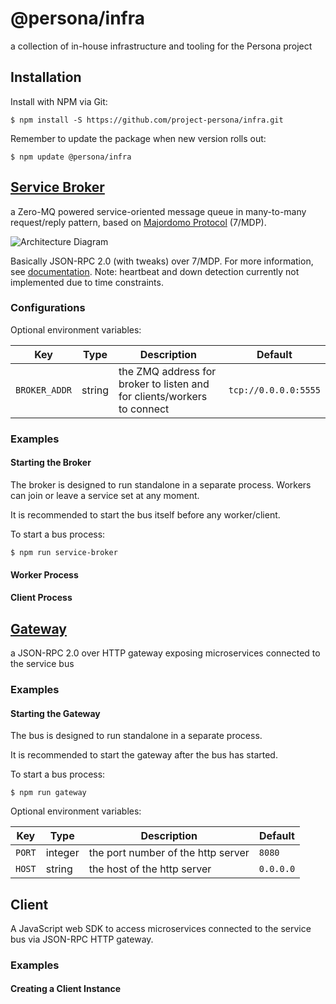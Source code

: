 # @persona/infra

a collection of in-house infrastructure and tooling for the Persona project

## Installation

Install with NPM via Git:

```
$ npm install -S https://github.com/project-persona/infra.git
```

Remember to update the package when new version rolls out:

```
$ npm update @persona/infra
```

## [Service Broker](service-broker)

a Zero-MQ powered service-oriented message queue in many-to-many request/reply pattern, based on
[Majordomo Protocol](https://rfc.zeromq.org/spec/7/) (7/MDP).

![Architecture Diagram](https://rfc.zeromq.org/rfcs/7/1.png)

Basically JSON-RPC 2.0 (with tweaks) over 7/MDP. For more information, see [documentation](service-broker). Note: 
heartbeat and down detection currently not implemented due to time constraints.

### Configurations

Optional environment variables:

| Key           | Type    | Description                                                            | Default              |
|---------------|---------|------------------------------------------------------------------------|----------------------|
| `BROKER_ADDR` | string | the ZMQ address for broker to listen and for clients/workers to connect | `tcp://0.0.0.0:5555` |

### Examples

#### Starting the Broker

The broker is designed to run standalone in a separate process. Workers can join or leave a service set at any moment.

It is recommended to start the bus itself before any worker/client.

To start a bus process:

```
$ npm run service-broker
```

#### Worker Process

#### Client Process

## [Gateway](api-gateway)

a JSON-RPC 2.0 over HTTP gateway exposing microservices connected to the service bus

### Examples

#### Starting the Gateway

The bus is designed to run standalone in a separate process.

It is recommended to start the gateway after the bus has started.

To start a bus process:

```
$ npm run gateway
```

Optional environment variables:

| Key    | Type    | Description                          | Default   |
|--------|---------|--------------------------------------|-----------|
| `PORT` | integer | the port number of the http server   | `8080`    |
| `HOST` | string  | the host of the http server          | `0.0.0.0` |

## Client

A JavaScript web SDK to access microservices connected to the service bus via JSON-RPC HTTP gateway.

### Examples

#### Creating a Client Instance
